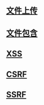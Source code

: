 
## [文件上传](/渗透测试/文件上传/README.md)

## [文件包含](/渗透测试/文件包含/README.md)

## [XSS](/渗透测试/XSS/README.md)

## [CSRF](/渗透测试/CSRF/README.md)

## [SSRF](/渗透测试/SSRF/README.md)